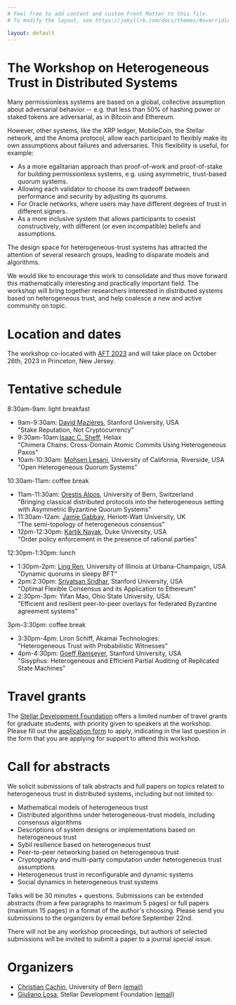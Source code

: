```yaml
---
# Feel free to add content and custom Front Matter to this file.
# To modify the layout, see https://jekyllrb.com/docs/themes/#overriding-theme-defaults

layout: default
---
```


# The Workshop on Heterogeneous Trust in Distributed Systems

Many permissionless systems are based on a global, collective assumption about
adversarial behavior -- e.g. that less than 50% of hashing power or staked
tokens are adversarial, as in Bitcoin and Ethereum.

However, other systems, like the XRP ledger, MobileCoin, the Stellar network,
and the Anoma protocol, allow each participant to flexibly make its own
assumptions about failures and adversaries. This flexibility is useful, for
example:

- As a more egalitarian approach than proof-of-work and proof-of-stake for
  building permissionless systems, e.g. using asymmetric, trust-based quorum
  systems.
- Allowing each validator to choose its own tradeoff between performance and
  security by adjusting its quorums.
- For Oracle networks, where users may have different degrees of trust in
  different signers.
- As a more inclusive system that allows participants to coexist
  constructively, with different (or even incompatible) beliefs and
  assumptions.

The design space for heterogeneous-trust systems has attracted the attention of
several research groups, leading to disparate models and algorithms.

We would like to encourage this work to consolidate and thus move forward this
mathematically interesting and practically important field.  The workshop will
bring together researchers interested in distributed systems based on
heterogeneous trust, and help coalesce a new and active community on topic.

# Location and dates

The workshop co-located with [AFT 2023](https://aftconf.github.io/aft23/index.html)
and will take place on October 26th, 2023 in Princeton, New Jersey.

# Tentative schedule

8:30am-9am: light breakfast

- 9am-9:30am: [David Mazières](https://www.scs.stanford.edu/~dm/), Stanford University, USA  
"Stake Reputation, Not Cryptocurrency"
- 9:30am-10am:[Isaac C. Sheff](https://isaacsheff.com/), Heliax  
"Chimera Chains: Cross-Domain Atomic Commits Using Heterogeneous Paxos"
- 10am-10:30am: [Mohsen Lesani](https://www.cs.ucr.edu/~lesani/), University of California, Riverside, USA  
"Open Heterogeneous Quorum Systems"

10:30am-11am: coffee break

- 11am-11:30am: [Orestis Alpos](https://crypto.unibe.ch/oa/), University of Bern, Switzerland  
"Bringing classical distributed protocols into the heterogeneous setting with Asymmetric Byzantine Quorum Systems"
- 11:30am-12am: [Jamie Gabbay](https://gabbay.org.uk/), Heriott-Watt University, UK  
"The semi-topology of heterogeneous consensus"
- 12pm-12:30pm: [Kartik Nayak](https://users.cs.duke.edu/~kartik/), Duke University, USA  
"Order policy enforcement in the presence of rational parties"

12:30pm-1:30pm: lunch

- 1:30pm-2pm: [Ling Ren](https://sites.google.com/view/renling), University of Illinois at Urbana-Champaign, USA  
"Dynamic quorums in sleepy BFT"
- 2pm:2:30pm: [Srivatsan Sridhar](https://ssrivatsan97.github.io/), Stanford University, USA  
"Optimal Flexible Consensus and its Application to Ethereum"
- 2:30pm-3pm: Yifan Mao, Ohio State University, USA:  
"Efficient and resilient peer-to-peer overlays for federated Byzantine agreement systems"

3pm-3:30pm: coffee break

- 3:30pm-4pm: Liron Schiff, Akamai Technologies:  
"Heterogeneous Trust with Probabilistic Witnesses"
- 4pm-4:30pm: [Goeff Ramseyer](https://www.scs.stanford.edu/~geoff/), Stanford University, USA  
"Sisyphus: Heterogeneous and Efficient Partial Auditing of Replicated State Machines"

# Travel grants

The [Stellar Development Foundation](https://www.stellar.org) offers a limited
number of travel grants for graduate students, with priority given to speakers
at the workshop. Please fill out the [application
form](https://forms.gle/HbzyJpzS7mKsAHjq8) to apply, indicating in the last
question in the form that you are applying for support to attend this workshop.

# Call for abstracts

We solicit submissions of talk abstracts and full papers on topics related to heterogeneous
trust in distributed systems, including but not limited to:
- Mathematical models of heterogeneous trust
- Distributed algorithms under heterogeneous-trust models, including consensus
  algorithms
- Descriptions of system designs or implementations based on heterogeneous
  trust
- Sybil resilience based on heterogeneous trust
- Peer-to-peer networking based on heterogeneous trust
- Cryptography and multi-party computation under heterogeneous trust
  assumptions
- Heterogeneous trust in reconfigurable and dynamic systems
- Social dynamics in heterogeneous trust systems

Talks will be 30 minutes + questions. Submissions can be extended abstracts
(from a few paragraphs to maximum 5 pages) or full papers (maximum 15 pages) in
a format of the author's choosing. Please send you submissions to the
organizers by email before September 22nd.

There will not be any workshop proceedings, but authors of selected submissions
will be invited to submit a paper to a journal special issue.

# Organizers

* [Christian Cachin](https://crypto.unibe.ch/cc/), University of Bern [(email)](mailto:christian.cachin@unibe.ch)
* [Giuliano Losa](https://www.losa.fr/), Stellar Development Foundation [(email)](mailto:giuliano@stellar.org)
